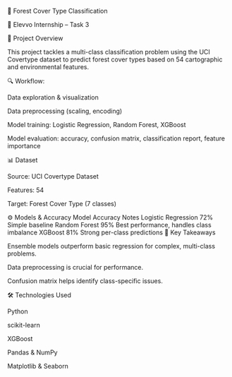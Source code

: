 🌲 Forest Cover Type Classification

🚀 Elevvo Internship – Task 3

📌 Project Overview

This project tackles a multi-class classification problem using the UCI Covertype dataset to predict forest cover types based on 54 cartographic and environmental features.

🔍 Workflow:

Data exploration & visualization

Data preprocessing (scaling, encoding)

Model training: Logistic Regression, Random Forest, XGBoost

Model evaluation: accuracy, confusion matrix, classification report, feature importance

📊 Dataset

Source: UCI Covertype Dataset

Features: 54

Target: Forest Cover Type (7 classes)

⚙️ Models & Accuracy
Model	Accuracy	Notes
Logistic Regression	72%	Simple baseline
Random Forest	95%	Best performance, handles class imbalance
XGBoost	81%	Strong per-class predictions
🧠 Key Takeaways

Ensemble models outperform basic regression for complex, multi-class problems.

Data preprocessing is crucial for performance.

Confusion matrix helps identify class-specific issues.

🛠 Technologies Used

Python

scikit-learn

XGBoost

Pandas & NumPy

Matplotlib & Seaborn
